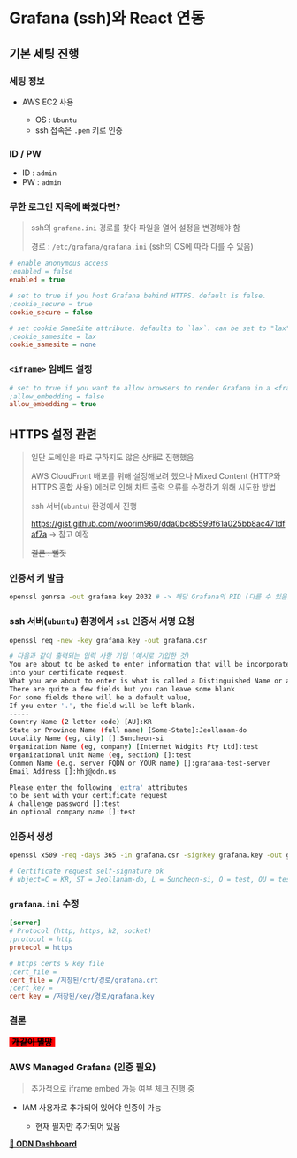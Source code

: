 # Grafana (ssh)와 React 연동

## 기본 세팅 진행

### 세팅 정보

- AWS EC2 사용

  - OS : `Ubuntu`
  - ssh 접속은 `.pem` 키로 인증

### ID / PW

- ID : `admin`
- PW : `admin`

### 무한 로그인 지옥에 빠졌다면?

> ssh의 `grafana.ini` 경로를 찾아 파일을 열어 설정을 변경해야 함
>
> 경로 : `/etc/grafana/grafana.ini` (ssh의 OS에 따라 다를 수 있음)

```ini
# enable anonymous access
;enabled = false
enabled = true

# set to true if you host Grafana behind HTTPS. default is false.
;cookie_secure = true
cookie_secure = false

# set cookie SameSite attribute. defaults to `lax`. can be set to "lax", "strict", "none" and "disabled"
;cookie_samesite = lax
cookie_samesite = none
```

### `<iframe>` 임베드 설정

```ini
# set to true if you want to allow browsers to render Grafana in a <frame>, <iframe>, <embed> or <object>. default is false.
;allow_embedding = false
allow_embedding = true
```

## HTTPS 설정 관련

> 일단 도메인을 따로 구하지도 않은 상태로 진행했음
>
> AWS CloudFront 배포를 위해 설정해보려 했으나 Mixed Content (HTTP와 HTTPS 혼합 사용) 에러로 인해 차트 출력 오류를 수정하기 위해 시도한 방법
>
> ssh 서버(`ubuntu`) 환경에서 진행
>
> https://gist.github.com/woorim960/dda0bc85599f61a025bb8ac471dfaf7a -> 참고 예정
>
> ~~결론 : 뻘짓~~

### 인증서 키 발급

```bash
openssl genrsa -out grafana.key 2032 # -> 해당 Grafana의 PID (다를 수 있음)
```

### ssh 서버(`ubuntu`) 환경에서 `ssl` 인증서 서명 요청

```bash
openssl req -new -key grafana.key -out grafana.csr

# 다음과 같이 출력되는 입력 사항 기입 (예시로 기입한 것)
You are about to be asked to enter information that will be incorporated
into your certificate request.
What you are about to enter is what is called a Distinguished Name or a DN.
There are quite a few fields but you can leave some blank
For some fields there will be a default value,
If you enter '.', the field will be left blank.
-----
Country Name (2 letter code) [AU]:KR
State or Province Name (full name) [Some-State]:Jeollanam-do
Locality Name (eg, city) []:Suncheon-si
Organization Name (eg, company) [Internet Widgits Pty Ltd]:test
Organizational Unit Name (eg, section) []:test
Common Name (e.g. server FQDN or YOUR name) []:grafana-test-server
Email Address []:hhj@odn.us

Please enter the following 'extra' attributes
to be sent with your certificate request
A challenge password []:test
An optional company name []:test
```

### 인증서 생성

```bash
openssl x509 -req -days 365 -in grafana.csr -signkey grafana.key -out grafana.crt

# Certificate request self-signature ok
# ubject=C = KR, ST = Jeollanam-do, L = Suncheon-si, O = test, OU = test, CN = grafana-test-server, # emailAddress = hhj@odn.us
```

### `grafana.ini` 수정

```ini
[server]
# Protocol (http, https, h2, socket)
;protocol = http
protocol = https

# https certs & key file
;cert_file =
cert_file = /저장된/crt/경로/grafana.crt
;cert_key =
cert_key = /저장된/key/경로/grafana.key
```

### 결론

<span style="background-color: #FF0000; color: black; padding-left: 5px; padding-right: 5px; font-size: 15px">**~~개같이 멸망~~**</span>

### AWS Managed Grafana (인증 필요)

> 추가적으로 iframe embed 가능 여부 체크 진행 중

- IAM 사용자로 추가되어 있어야 인증이 가능

  - 현재 필자만 추가되어 있음

**[📑 ODN Dashboard](https://g-fd23aacbb5.grafana-workspace.us-east-1.amazonaws.com/d/SSqT0dNIz/odn-dashboard?orgId=1)**
